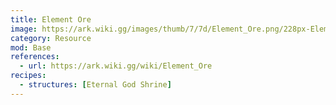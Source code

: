 ```yaml
---
title: Element Ore
image: https://ark.wiki.gg/images/thumb/7/7d/Element_Ore.png/228px-Element_Ore.png
category: Resource
mod: Base
references:
  - url: https://ark.wiki.gg/wiki/Element_Ore
recipes:
  - structures: [Eternal God Shrine]
---
```

